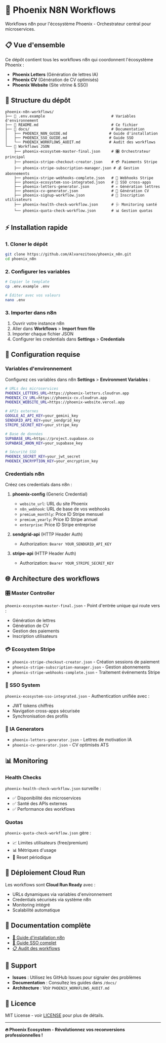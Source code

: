 # 🚀 Phoenix N8N Workflows

Workflows n8n pour l'écosystème Phoenix - Orchestrateur central pour microservices.

## 📋 **Vue d'ensemble**

Ce dépôt contient tous les workflows n8n qui coordonnent l'écosystème Phoenix :
- **Phoenix Letters** (Génération de lettres IA)
- **Phoenix CV** (Génération de CV optimisés)
- **Phoenix Website** (Site vitrine & SSO)

## 📁 **Structure du dépôt**

```
phoenix-n8n-workflows/
├── 📄 .env.example                              # Variables d'environnement
├── 📄 README.md                                 # Ce fichier
├── 📁 docs/                                     # Documentation
│   ├── PHOENIX_N8N_GUIDE.md                   # Guide d'installation
│   ├── PHOENIX_SSO_GUIDE.md                   # Guide SSO
│   └── PHOENIX_WORKFLOWS_AUDIT.md             # Audit des workflows
└── 🔄 Workflows JSON
    ├── phoenix-ecosystem-master-final.json     # 🎛️ Orchestrateur principal
    ├── phoenix-stripe-checkout-creator.json    # 💳 Paiements Stripe
    ├── phoenix-stripe-subscription-manager.json # 💰 Gestion abonnements
    ├── phoenix-stripe-webhooks-complete.json   # 🔔 Webhooks Stripe
    ├── phoenix-ecosystem-sso-integrated.json   # 🔐 SSO cross-apps
    ├── phoenix-letters-generator.json          # ✍️ Génération lettres
    ├── phoenix-cv-generator.json               # 📄 Génération CV
    ├── phoenix-signup-workflow.json            # 👤 Inscription utilisateurs
    ├── phoenix-health-check-workflow.json      # 🩺 Monitoring santé
    └── phoenix-quota-check-workflow.json       # 📊 Gestion quotas
```

## ⚡ **Installation rapide**

### 1. **Cloner le dépôt**
```bash
git clone https://github.com/Alvarezitooo/phoenix_n8n.git
cd phoenix_n8n
```

### 2. **Configurer les variables**
```bash
# Copier le template
cp .env.example .env

# Éditer avec vos valeurs
nano .env
```

### 3. **Importer dans n8n**
1. Ouvrir votre instance n8n
2. Aller dans **Workflows** > **Import from file**
3. Importer chaque fichier JSON
4. Configurer les credentials dans **Settings** > **Credentials**

## 🔧 **Configuration requise**

### **Variables d'environnement**
Configurez ces variables dans n8n **Settings** > **Environment Variables** :

```bash
# URLs des microservices
PHOENIX_LETTERS_URL=https://phoenix-letters.cloudrun.app
PHOENIX_CV_URL=https://phoenix-cv.cloudrun.app
PHOENIX_WEBSITE_URL=https://phoenix-website.vercel.app

# APIs externes
GOOGLE_AI_API_KEY=your_gemini_key
SENDGRID_API_KEY=your_sendgrid_key
STRIPE_SECRET_KEY=your_stripe_key

# Base de données
SUPABASE_URL=https://project.supabase.co
SUPABASE_ANON_KEY=your_supabase_key

# Sécurité SSO
PHOENIX_SECRET_KEY=your_jwt_secret
PHOENIX_ENCRYPTION_KEY=your_encryption_key
```

### **Credentials n8n**
Créez ces credentials dans n8n :

1. **phoenix-config** (Generic Credential)
   - `website_url`: URL du site Phoenix
   - `n8n_webhook`: URL de base de vos webhooks
   - `premium_monthly`: Price ID Stripe mensuel
   - `premium_yearly`: Price ID Stripe annuel
   - `enterprise`: Price ID Stripe entreprise

2. **sendgrid-api** (HTTP Header Auth)
   - Authorization: `Bearer YOUR_SENDGRID_API_KEY`

3. **stripe-api** (HTTP Header Auth)
   - Authorization: `Bearer YOUR_STRIPE_SECRET_KEY`

## 🌐 **Architecture des workflows**

### **🎛️ Master Controller**
`phoenix-ecosystem-master-final.json` - Point d'entrée unique qui route vers :
- Génération de lettres
- Génération de CV  
- Gestion des paiements
- Inscription utilisateurs

### **💳 Ecosystem Stripe**
- `phoenix-stripe-checkout-creator.json` - Création sessions de paiement
- `phoenix-stripe-subscription-manager.json` - Gestion abonnements
- `phoenix-stripe-webhooks-complete.json` - Traitement événements Stripe

### **🔐 SSO System**
`phoenix-ecosystem-sso-integrated.json` - Authentication unifiée avec :
- JWT tokens chiffrés
- Navigation cross-apps sécurisée
- Synchronisation des profils

### **🤖 IA Generators**
- `phoenix-letters-generator.json` - Lettres de motivation IA
- `phoenix-cv-generator.json` - CV optimisés ATS

## 📊 **Monitoring**

### **Health Checks**
`phoenix-health-check-workflow.json` surveille :
- ✅ Disponibilité des microservices
- ✅ Santé des APIs externes
- ✅ Performance des workflows

### **Quotas**
`phoenix-quota-check-workflow.json` gère :
- 📈 Limites utilisateurs (free/premium)
- 📊 Métriques d'usage
- 🔄 Reset périodique

## 🚀 **Déploiement Cloud Run**

Les workflows sont **Cloud Run Ready** avec :
- URLs dynamiques via variables d'environnement
- Credentials sécurisés via système n8n
- Monitoring intégré
- Scalabilité automatique

## 📖 **Documentation complète**

- [📘 Guide d'installation n8n](PHOENIX_N8N_GUIDE.md)
- [🔐 Guide SSO complet](PHOENIX_SSO_GUIDE.md)
- [📋 Audit des workflows](PHOENIX_WORKFLOWS_AUDIT.md)

## 🤝 **Support**

- **Issues** : Utilisez les GitHub Issues pour signaler des problèmes
- **Documentation** : Consultez les guides dans `/docs/`
- **Architecture** : Voir `PHOENIX_WORKFLOWS_AUDIT.md`

## 📄 **Licence**

MIT License - voir [LICENSE](LICENSE) pour plus de détails.

---

**🔥 Phoenix Ecosystem - Révolutionnez vos reconversions professionnelles !**